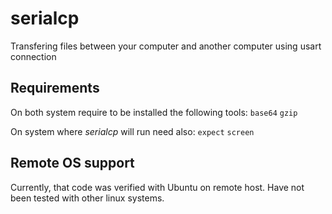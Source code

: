 # serialcp

Transfering files between your computer and another computer using usart connection

## Requirements
On both system require to be installed the following tools: `base64` `gzip`

On system where _serialcp_ will run need also: `expect` `screen`

## Remote OS support

Currently, that code was verified with Ubuntu on remote host. Have not been tested with other linux systems.
